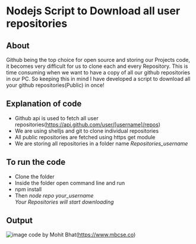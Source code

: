 # Nodejs Script to Download all user repositories

## About 
Github being the top choice for open source and storing our Projects code, it becomes very difficult for us to clone each and every Repository. This is time consuming when we want to have a copy of all our github repositories in our PC. So keeping this in mind I have developed a script to download all your github repositories(Public) in once!

## Explanation of code
- Github api is used to fetch all user repositories(https://api.github.com/user/[username]/repos)
- We are using shelljs and git to clone individual repositories
- All public repositories are fetched using https get module
- We are storing all repositories in a folder name *Repositories_username*

## To run the code
- Clone the folder
- Inside the folder open command line and run
- npm install
- Then *node repo your_username*<br>*Your Repositories will start downloading*

## Output 
![image](https://github.com/mbcse/Rotten-Scripts/blob/download_repositories/Download_All_Repos/repo_output.png)
code by Mohit Bhat(https://www.mbcse.co)
